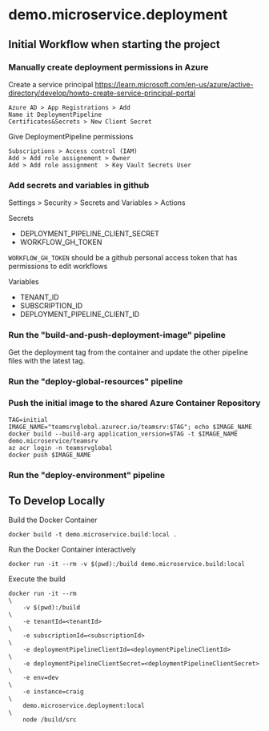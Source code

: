 # demo.microservice.deployment

## Initial Workflow when starting the project

### Manually create deployment permissions in Azure

Create a service principal
https://learn.microsoft.com/en-us/azure/active-directory/develop/howto-create-service-principal-portal

    Azure AD > App Registrations > Add
    Name it DeploymentPipeline
    Certificates&Secrets > New Client Secret

Give DeploymentPipeline permissions

    Subscriptions > Access control (IAM)
    Add > Add role assignement > Owner
    Add > Add role assignment  > Key Vault Secrets User

### Add secrets and variables in github

Settings > Security > Secrets and Variables > Actions

Secrets

* DEPLOYMENT_PIPELINE_CLIENT_SECRET
* WORKFLOW_GH_TOKEN

`WORKFLOW_GH_TOKEN` should be a github personal access token that has permissions to edit workflows
    
Variables

* TENANT_ID
* SUBSCRIPTION_ID
* DEPLOYMENT_PIPELINE_CLIENT_ID


### Run the "build-and-push-deployment-image" pipeline

Get the deployment tag from the container and update the 
other pipeline files with the latest tag.

### Run the "deploy-global-resources" pipeline

### Push the initial image to the shared Azure Container Repository

    TAG=initial
    IMAGE_NAME="teamsrvglobal.azurecr.io/teamsrv:$TAG"; echo $IMAGE_NAME
    docker build --build-arg application_version=$TAG -t $IMAGE_NAME demo.microservice/teamsrv 
    az acr login -n teamsrvglobal
    docker push $IMAGE_NAME

### Run the "deploy-environment" pipeline

## To Develop Locally

Build the Docker Container

    docker build -t demo.microservice.build:local .

Run the Docker Container interactively

    docker run -it --rm -v $(pwd):/build demo.microservice.build:local

Execute the build

    docker run -it --rm                                                    \
        -v $(pwd):/build                                                   \
        -e tenantId=<tenantId>                                             \
        -e subscriptionId=<subscriptionId>                                 \
        -e deploymentPipelineClientId=<deploymentPipelineClientId>         \
        -e deploymentPipelineClientSecret=<deploymentPipelineClientSecret> \
        -e env=dev                                                         \
        -e instance=craig                                                  \
        demo.microservice.deployment:local                                 \
        node /build/src


